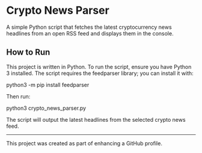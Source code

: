 # Crypto News Parser

A simple Python script that fetches the latest cryptocurrency news headlines from an open RSS feed and displays them in the console.

## How to Run

This project is written in Python. To run the script, ensure you have Python 3 installed. The script requires the feedparser library; you can install it with:

python3 -m pip install feedparser

Then run:

python3 crypto_news_parser.py

The script will output the latest headlines from the selected crypto news feed.

---

This project was created as part of enhancing a GitHub profile.
